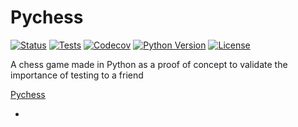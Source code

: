
# Pychess

[![Status][status badge]][status badge]
[![Tests][github actions badge]][github actions page]
[![Codecov][codecov badge]][codecov page]
[![Python Version][python version badge]][github page]
[![License][license badge]][license]

[code of conduct]: https://github.com/56kyle/pychess/blob/master/CODE_OF_CONDUCT.md
[codecov badge]: https://codecov.io/gh/56kyle/pychess-instance/branch/master/graph/badge.svg
[codecov page]: https://codecov.io/gh/56kyle/pychess-instance
[contributor covenant badge]: https://img.shields.io/badge/Contributor%20Covenant-2.1-4baaaa.svg
[github actions badge]: https://github.com/56kyle/pychess/workflows/Tests/badge.svg
[github actions page]: https://github.com/56kyle/pychess/actions?workflow=Tests
[github page]: https://github.com/56kyle/pychess
[license badge]: https://img.shields.io/github/license/56kyle/pychess
[license]: https://opensource.org/licenses/MIT
[python version badge]: https://img.shields.io/pypi/pyversions/56kyle-pychess
[status badge]: https://img.shields.io/pypi/status/56kyle-pychess

A chess game made in Python as a proof of concept to validate the importance of testing to a friend


[Pychess](#Pychess)
- []()

